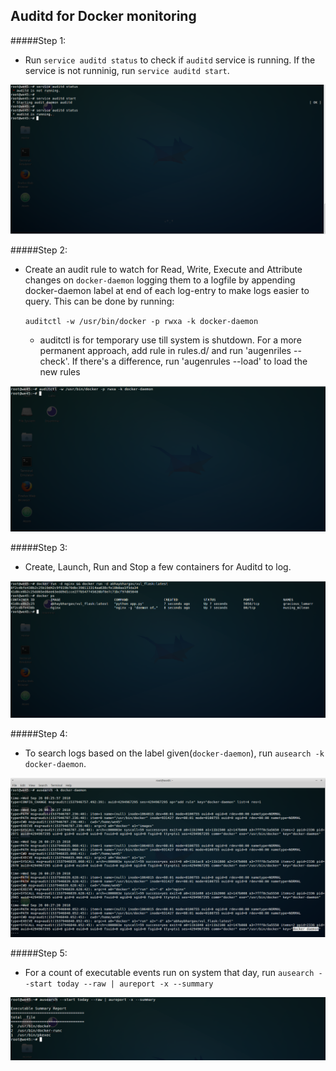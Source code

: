 ## Auditd for Docker monitoring


#####Step 1:
 * Run `service auditd status` to check if `auditd` service is running. If the service is not runninig, run `service auditd start`.


![](img/auditd-1.png)


#####Step 2:
* Create an audit rule to watch for Read, Write, Execute and Attribute changes on `docker-daemon` logging them to a logfile by appending
docker-daemon label at end of each log-entry to make logs easier to query. This can be done by running:
    
    `auditctl -w /usr/bin/docker -p rwxa -k docker-daemon`
    
    * auditctl is for temporary use till system is shutdown. For a more permanent approach, add rule in rules.d/ and run 'augenriles --check'. 
      If there's a difference, run 'augenrules --load' to load the new rules 


![](img/auditd-2.png)


#####Step 3:
* Create, Launch, Run and Stop a few containers for Auditd to log.

![](img/auditd-3.png)

   
#####Step 4:
* To search logs based on the label given(`docker-daemon`), run `ausearch -k docker-daemon`.

![](img/auditd-4.png)

    
#####Step 5:
* For a count of executable events run on system that day, run `ausearch --start today --raw | aureport -x --summary`

![](img/auditd-5.png)
